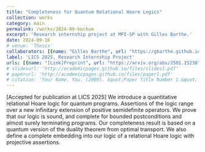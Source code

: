 ```yaml
---
title: "Completeness for Quantum Relational Hoare Logics"
collection: works
category: main
permalink: /works/2024-09-bochum
excerpt: 'Research internship project at MPI-SP with Gilles Barthe.'
date: 2024-09-16
# venue: 'Thesis'
collaborators: [{name: "Gilles Barthe", url: "https://gbarthe.github.io"}, {name: "Minbo Gao", url: "https://scholar.google.com/citations?user=b8i9J_QAAAAJ&hl=en"}, {name: "Li Zhou", url: "https://scholar.google.com/citations?user=oEZ7iPkAAAAJ&hl=en"}]
label: 'LICS 2025, Research Internship Project'
urls: [{name: "[Link]Preprint", url: "https://arxiv.org/abs/2501.15238"}]
# slidesurl: 'http://academicpages.github.io/files/slides1.pdf'
# paperurl: 'http://academicpages.github.io/files/paper1.pdf'
# citation: 'Your Name, You. (2009). &quot;Paper Title Number 1.&quot; <i>Journal 1</i>. 1(1).'
---
```


[Accepted for publication at LICS 2025] We introduce a quantitative relational Hoare logic for quantum programs. Assertions of the logic range over a new infinitary extension of positive semidefinite operators. We prove that our logic is sound, and complete for bounded postconditions and almost surely terminating programs. Our completeness result is based on a quantum version of the duality theorem from optimal transport. We also define a complete embedding into our logic of a relational Hoare logic with projective assertions.
